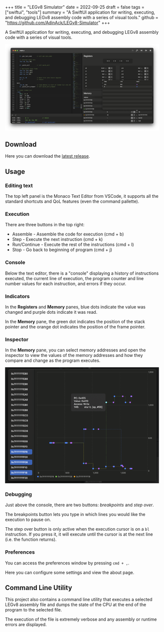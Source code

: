 +++
title = "LEGv8 Simulator"
date = 2022-09-25
draft = false
tags = ["swiftui", "tools"]
summary = "A SwiftUI application for writing, executing, and debugging LEGv8 assembly code with a series of visual tools."
github = "https://github.com/AdinAck/LEGv8-Simulator"
+++

A SwiftUI application for writing, executing, and debugging LEGv8 assembly code with a series of visual tools.

![](images/screenshot.png)

## Download
Here you can download the [latest release](https://github.com/AdinAck/LEGv8-Simulator/releases/).

## Usage
### Editing text
The top left panel is the Monaco Text Editor from VSCode, it supports all the standard shortcuts and QoL features (even the command pallette).

### Execution
There are three buttons in the top right:
- Assemble - Assemble the code for execution (cmd + b)
- Step - Execute the next instruction (cmd + k)
- Run/Continue - Execute the rest of the instructions (cmd + l)
- Stop - Go back to beginning of program (cmd + j)

### Console

Below the text editor, there is a "console" displaying a history of instructions executed, the current line of execution, the program counter and line number values for each instruction, and errors if they occur.

### Indicators

In the **Registers** and **Memory** panes, blue dots indicate the value was changed and purple dots indicate it was read.

In the **Memory** pane, the green dot indicates the position of the stack pointer and the orange dot indicates the position of the frame pointer.

### Inspector

In the **Memory** pane, you can select memory addresses and open the inspector to view the values of the memory addresses and how they compare and change as the program executes.

![](images/inspector.png)

### Debugging

Just above the console, there are two buttons: *breakpoints* and *step over*.

The breakpoints button lets you type in which lines you would like the execution to pause on.

The step over button is only active when the execution cursor is on a `bl` instruction. If you press it, it will execute until the cursor is at the next line (i.e. the function returns).

### Preferences
You can access the preferences window by pressing `cmd + ,`.

Here you can configure some settings and view the about page.

## Command Line Utility
This project also contains a command line utility that executes a selected LEGv8 assembly file and dumps the state of the CPU at the end of the program to the selected file.

The execution of the file is extremely verbose and any assembly or runtime errors are displayed.
